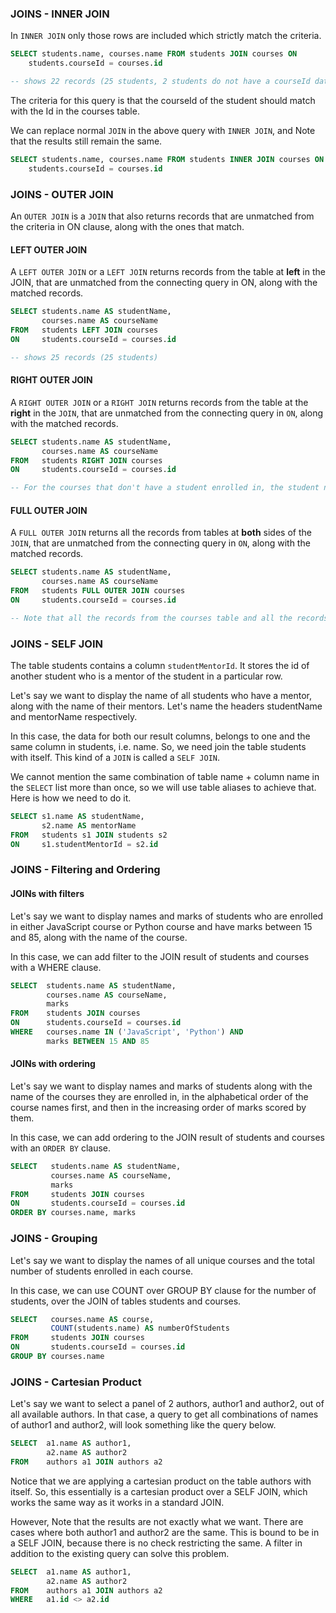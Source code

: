 ### JOINS - INNER JOIN

In `INNER JOIN` only those rows are included which strictly match the criteria.

```sql
SELECT students.name, courses.name FROM students JOIN courses ON
    students.courseId = courses.id

-- shows 22 records (25 students, 2 students do not have a courseId data and 1 student has invalid courseId that don't match any records in courses table)
```

The criteria for this query is that the courseId of the student should match with the Id in the courses table.

We can replace normal `JOIN` in the above query with `INNER JOIN`, and Note that the results still remain the same.

```sql
SELECT students.name, courses.name FROM students INNER JOIN courses ON
    students.courseId = courses.id
```

### JOINS - OUTER JOIN

An `OUTER JOIN` is a `JOIN` that also returns records that are unmatched from the criteria in ON clause, along with the ones that match.

#### LEFT OUTER JOIN

A `LEFT OUTER JOIN` or a `LEFT JOIN` returns records from the table at **left** in the JOIN, that are unmatched from the connecting query in ON, along with the matched records.

```sql
SELECT students.name AS studentName,
       courses.name AS courseName
FROM   students LEFT JOIN courses
ON     students.courseId = courses.id

-- shows 25 records (25 students)
```

#### RIGHT OUTER JOIN

A `RIGHT OUTER JOIN` or a `RIGHT JOIN` returns records from the table at the **right** in the `JOIN`, that are unmatched from the connecting query in `ON`, along with the matched records.

```sql
SELECT students.name AS studentName,
       courses.name AS courseName
FROM   students RIGHT JOIN courses
ON     students.courseId = courses.id

-- For the courses that don't have a student enrolled in, the student name is returned as blank.
```

#### FULL OUTER JOIN

A `FULL OUTER JOIN` returns all the records from tables at **both** sides of the `JOIN`, that are unmatched from the connecting query in `ON`, along with the matched records.

```sql
SELECT students.name AS studentName,
       courses.name AS courseName
FROM   students FULL OUTER JOIN courses
ON     students.courseId = courses.id

-- Note that all the records from the courses table and all the records from the students table appear in the results.
```

### JOINS - SELF JOIN

The table students contains a column `studentMentorId`. It stores the id of another student who is a mentor of the student in a particular row.

Let's say we want to display the name of all students who have a mentor, along with the name of their mentors. Let's name the headers studentName and mentorName respectively.

In this case, the data for both our result columns, belongs to one and the same column in students, i.e. name. So, we need join the table students with itself. This kind of a `JOIN` is called a `SELF JOIN`.

We cannot mention the same combination of table name + column name in the `SELECT` list more than once, so we will use table aliases to achieve that. Here is how we need to do it.

```sql
SELECT s1.name AS studentName,
       s2.name AS mentorName
FROM   students s1 JOIN students s2
ON     s1.studentMentorId = s2.id
```

### JOINS - Filtering and Ordering

#### JOINs with filters

Let's say we want to display names and marks of students who are enrolled in either JavaScript course or Python course and have marks between 15 and 85, along with the name of the course.

In this case, we can add filter to the JOIN result of students and courses with a WHERE clause.

```sql
SELECT  students.name AS studentName,
        courses.name AS courseName,
        marks
FROM    students JOIN courses
ON      students.courseId = courses.id
WHERE   courses.name IN ('JavaScript', 'Python') AND
        marks BETWEEN 15 AND 85
```

#### JOINs with ordering

Let's say we want to display names and marks of students along with the name of the courses they are enrolled in, in the alphabetical order of the course names first, and then in the increasing order of marks scored by them.

In this case, we can add ordering to the JOIN result of students and courses with an `ORDER BY` clause.

```sql
SELECT   students.name AS studentName,
         courses.name AS courseName,
         marks
FROM     students JOIN courses
ON       students.courseId = courses.id
ORDER BY courses.name, marks
```

### JOINS - Grouping

Let's say we want to display the names of all unique courses and the total number of students enrolled in each course.

In this case, we can use COUNT over GROUP BY clause for the number of students, over the JOIN of tables students and courses.

```sql
SELECT   courses.name AS course,
         COUNT(students.name) AS numberOfStudents
FROM     students JOIN courses
ON       students.courseId = courses.id
GROUP BY courses.name
```

### JOINS - Cartesian Product

Let's say we want to select a panel of 2 authors, author1 and author2, out of all available authors. In that case, a query to get all combinations of names of author1 and author2, will look something like the query below.

```sql
SELECT  a1.name AS author1,
        a2.name AS author2
FROM    authors a1 JOIN authors a2
```

Notice that we are applying a cartesian product on the table authors with itself. So, this essentially is a cartesian product over a SELF JOIN, which works the same way as it works in a standard JOIN.

However, Note that the results are not exactly what we want. There are cases where both author1 and author2 are the same. This is bound to be in a SELF JOIN, because there is no check restricting the same. A filter in addition to the existing query can solve this problem.

```sql
SELECT  a1.name AS author1,
        a2.name AS author2
FROM    authors a1 JOIN authors a2
WHERE   a1.id <> a2.id
```
